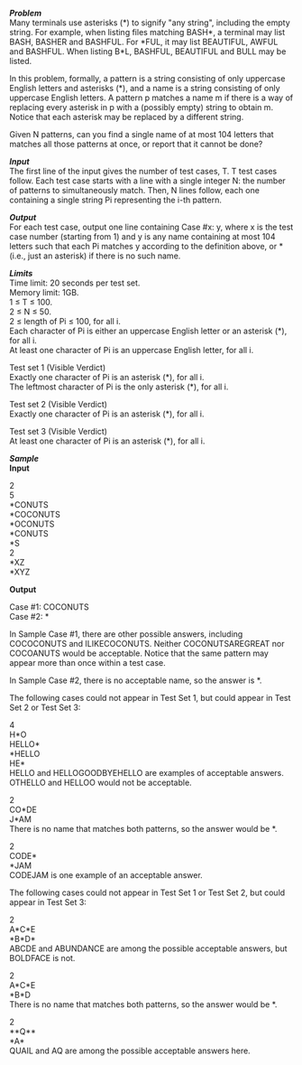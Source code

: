 ***Problem***   
Many terminals use asterisks (\*) to signify "any string", including the empty string. For example, when listing files matching BASH\*, a terminal may list BASH, BASHER and BASHFUL. For \*FUL, it may list BEAUTIFUL, AWFUL and BASHFUL. When listing B\*L, BASHFUL, BEAUTIFUL and BULL may be listed.   

In this problem, formally, a pattern is a string consisting of only uppercase English letters and asterisks (\*), and a name is a string consisting of only uppercase English letters. A pattern p matches a name m if there is a way of replacing every asterisk in p with a (possibly empty) string to obtain m. Notice that each asterisk may be replaced by a different string.   

Given N patterns, can you find a single name of at most 104 letters that matches all those patterns at once, or report that it cannot be done?   

***Input***   
The first line of the input gives the number of test cases, T. T test cases follow. Each test case starts with a line with a single integer N: the number of patterns to simultaneously match. Then, N lines follow, each one containing a single string Pi representing the i-th pattern.   

***Output***   
For each test case, output one line containing Case #x: y, where x is the test case number (starting from 1) and y is any name containing at most 104 letters such that each Pi matches y according to the definition above, or \* (i.e., just an asterisk) if there is no such name.   

***Limits***   
Time limit: 20 seconds per test set.   
Memory limit: 1GB.   
1 ≤ T ≤ 100.   
2 ≤ N ≤ 50.   
2 ≤ length of Pi ≤ 100, for all i.   
Each character of Pi is either an uppercase English letter or an asterisk (\*), for all i.   
At least one character of Pi is an uppercase English letter, for all i.   

Test set 1 (Visible Verdict)   
Exactly one character of Pi is an asterisk (\*), for all i.   
The leftmost character of Pi is the only asterisk (\*), for all i.   

Test set 2 (Visible Verdict)   
Exactly one character of Pi is an asterisk (\*), for all i.   

Test set 3 (Visible Verdict)   
At least one character of Pi is an asterisk (\*), for all i.   

***Sample***   
**Input**   
   
2   
5   
\*CONUTS   
\*COCONUTS   
\*OCONUTS   
\*CONUTS   
\*S   
2   
\*XZ   
\*XYZ   

**Output**   

Case #1: COCONUTS   
Case #2: \*   
   
  
In Sample Case #1, there are other possible answers, including COCOCONUTS and ILIKECOCONUTS. Neither COCONUTSAREGREAT nor COCOANUTS would be acceptable. Notice that the same pattern may appear more than once within a test case.   

In Sample Case #2, there is no acceptable name, so the answer is \*.   

The following cases could not appear in Test Set 1, but could appear in Test Set 2 or Test Set 3:   

4   
H\*O   
HELLO\*   
\*HELLO   
HE\*   
HELLO and HELLOGOODBYEHELLO are examples of acceptable answers. OTHELLO and HELLOO would not be acceptable.   

2   
CO\*DE   
J\*AM   
There is no name that matches both patterns, so the answer would be \*.   

2   
CODE\*   
\*JAM   
CODEJAM is one example of an acceptable answer.   

The following cases could not appear in Test Set 1 or Test Set 2, but could appear in Test Set 3:   

2   
A\*C\*E   
\*B\*D\*   
ABCDE and ABUNDANCE are among the possible acceptable answers, but BOLDFACE is not.   

2   
A\*C\*E   
\*B\*D   
There is no name that matches both patterns, so the answer would be \*.   

2   
\*\*Q\*\*   
\*A\*   
QUAIL and AQ are among the possible acceptable answers here.
